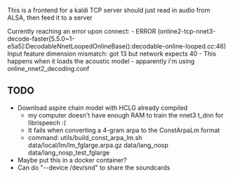 This is a frontend for a kaldi TCP server
should just read in audio from ALSA, then feed it to a server

Currently reaching an error upon connect:
    - ERROR (online2-tcp-nnet3-decode-faster[5.5.0~1-e5a5]:DecodableNnetLoopedOnlineBase():decodable-online-looped.cc:46) Input feature dimension mismatch: got 13 but network expects 40
    - This happens when it loads the acoustic model
    - apparently i'm using online_nnet2_decoding.conf

## TODO
- Download aspire chain model with HCLG already compiled
    - my computer doesn't have enough RAM to train the nnet3 t_dnn for librispeech :(
    - It fails when converting a 4-gram arpa to the ConstArpaLm format
    - command: utils/build_const_arpa_lm.sh data/local/lm/lm_fglarge.arpa.gz data/lang_nosp data/lang_nosp_test_fglarge
- Maybe put this in a docker container?
- Can do "--device /dev/snd" to share the soundcards